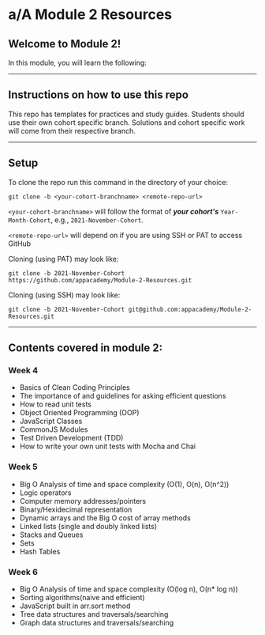 # a/A Module 2 Resources

## Welcome to Module 2!

In this module, you will learn the following:

---

## Instructions on how to use this repo

This repo has templates for practices and study guides. Students should use their own cohort specific branch. Solutions and cohort specific work will come from their respective branch.


---

## Setup

To clone the repo run this command in the directory of your choice:

    git clone -b <your-cohort-branchname> <remote-repo-url>

`<your-cohort-branchname>` will follow the format of ___your cohort's___ `Year-Month-Cohort`, e.g., `2021-November-Cohort`.

`<remote-repo-url>` will depend on if you are using SSH or PAT to access GitHub

Cloning (using PAT) may look like:

    git clone -b 2021-November-Cohort https://github.com/appacademy/Module-2-Resources.git

Cloning (using SSH) may look like:

    git clone -b 2021-November-Cohort git@github.com:appacademy/Module-2-Resources.git

---

## Contents covered in module 2:

### Week 4

- Basics of Clean Coding Principles
- The importance of and guidelines for asking efficient questions
- How to read unit tests
- Object Oriented Programming (OOP)
- JavaScript Classes
- CommonJS Modules
- Test Driven Development (TDD)
- How to write your own unit tests with Mocha and Chai

### Week 5

- Big O Analysis of time and space complexity (O(1), O(n), O(n^2))
- Logic operators
- Computer memory addresses/pointers
- Binary/Hexidecimal representation
- Dynamic arrays and the Big O cost of array methods
- Linked lists (single and doubly linked lists)
- Stacks and Queues
- Sets
- Hash Tables

### Week 6

- Big O Analysis of time and space complexity (O(log n), O(n* log n))
- Sorting algorithms(naive and efficient)
- JavaScript built in arr.sort method
- Tree data structures and traversals/searching
- Graph data structures and traversals/searching
